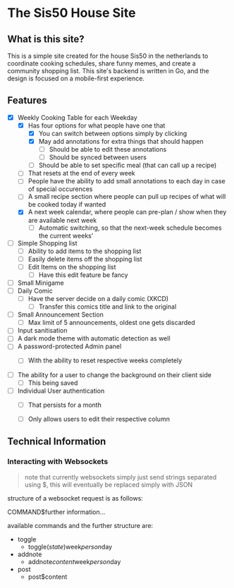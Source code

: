 # The Sis50 House Site

## What is this site?

This is a simple site created for the house Sis50 in the netherlands to coordinate cooking schedules, share funny memes, and create a community shopping list. This site's backend is written in Go, and the design is focused on a mobile-first experience.

## Features

- [x] Weekly Cooking Table for each Weekday
    - [x] Has four options for what people have one that 
        - [x] You can switch between options simply by clicking
        - [x] May add annotations for extra things that should happen
            - [ ] Should be able to edit these annotations
            - [ ] Should be synced between users
        - [ ] Should be able to set specific meal (that can call up a recipe)
    - [ ] That resets at the end of every week
    - [ ] People have the ability to add small annotations to each day in case of special occurences
    - [ ] A small recipe section where people can pull up recipes of what will be cooked today if wanted
    - [x] A next week calendar, where people can pre-plan / show when they are available next week
        - [ ] Automatic switching, so that the next-week schedule becomes the current weeks'
- [ ] Simple Shopping list 
    - [ ] Ability to add items to the shopping list
    - [ ] Easily delete items off the shopping list
    - [ ] Edit Items on the shopping list 
        - [ ] Have this edit feature be fancy
- [ ] Small Minigame
- [ ] Daily Comic
    - [ ] Have the server decide on a daily comic (XKCD)
        - [ ] Transfer this comics title and link to the original
- [ ] Small Announcement Section
    - [ ] Max limit of 5 announcements, oldest one gets discarded

- [ ] Input sanitisation
- [ ] A dark mode theme with automatic detection as well
- [ ] A password-protected Admin panel
    - [ ] With the ability to reset respective weeks completely


- [ ] The ability for a user to change the background on their client side
    - [ ] This being saved

- [ ] Individual User authentication
    - [ ] That persists for a month
    - [ ] Only allows users to edit their respective column


## Technical Information

### Interacting with Websockets

> note that currently websockets simply just send strings separated using $, this will eventually be replaced simply with JSON

structure of a websocket request is as follows:

COMMAND$further information...

available commands and the further structure are:

- toggle
    - toggle$(state$)week$person$day
- addnote
    - addnote$content$week$person$day
- post
    - post$content
